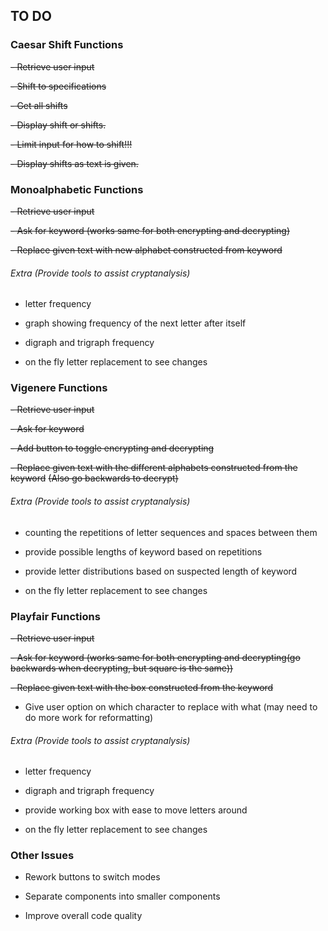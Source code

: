 ## TO DO

### Caesar Shift Functions
~~- Retrieve user input~~

~~- Shift to specifications~~

~~- Get all shifts~~

~~- Display shift or shifts.~~

~~- Limit input for how to shift!!!~~

~~- Display shifts as text is given.~~

### Monoalphabetic Functions
~~- Retrieve user input~~

~~- Ask for keyword (works same for both encrypting and decrypting)~~

~~- Replace given text with new alphabet constructed from keyword~~

###### Extra (Provide tools to assist cryptanalysis)
- letter frequency

- graph showing frequency of the next letter after itself

- digraph and trigraph frequency

- on the fly letter replacement to see changes


### Vigenere Functions
~~- Retrieve user input~~

~~- Ask for keyword~~

~~- Add button to toggle encrypting and decrypting~~

~~- Replace given text with the different alphabets constructed from  the keyword~~ ~~(Also go backwards to decrypt)~~


###### Extra (Provide tools to assist cryptanalysis)
- counting the repetitions of letter sequences and spaces between them

- provide possible lengths of keyword based on repetitions

- provide letter distributions based on suspected length of keyword

- on the fly letter replacement to see changes

### Playfair Functions
~~- Retrieve user input~~

~~- Ask for keyword (works same for both encrypting and decrypting(go backwards when decrypting, but square is the same))~~

~~- Replace given text with the box constructed from  the keyword~~

- Give user option on which character to replace with what (may need to do more work for reformatting)

###### Extra (Provide tools to assist cryptanalysis)
- letter frequency

- digraph and trigraph frequency

- provide working box with ease to move letters around

- on the fly letter replacement to see changes

### Other Issues
- Rework buttons to switch modes

- Separate components into smaller components

- Improve overall code quality

